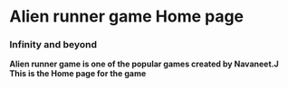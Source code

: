 # Alien runner game Home page
### Infinity and beyond

**Alien runner game is one of the popular games created by Navaneet.J**
**This is the Home page for the game**